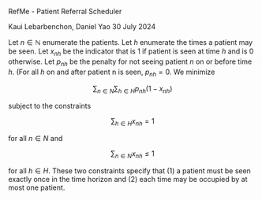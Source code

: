 RefMe - Patient Referral Scheduler

Kaui Lebarbenchon, Daniel Yao
30 July 2024

Let $n \in \mathbb{N}$ enumerate the patients. Let $h$ enumerate the times a patient may be seen. Let $x_{nh}$ be the indicator that is $1$ if patient is seen at time $h$ and is $0$ otherwise. Let $p_{nh}$ be the penalty for not seeing patient $n$ on or before time $h$. (For all $h$ on and after patient n is seen, $p_{nh} = 0$. We minimize 

$$\sum_{n \in N}\sum_{h \in H}p_{nh}(1 - x_{nh})$$

subject to the constraints

$$\sum_{h \in H}x_{nh} = 1$$

for all $n \in N$ and 

$$\sum_{n \in N}x_{nh} \leq 1$$

for all $h \in H$. These two constraints specify that (1) a patient must be seen exactly once in the time horizon and (2) each time may be occupied by at most one patient.
